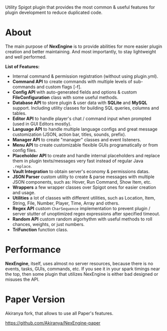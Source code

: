 Utility Spigot plugin that provides the most common & useful features for plugin development to reduce duplicated code.

# About
The main purpose of **NexEngine** is to provide abilities for more easier plugin creation and better maintaining. And most importantly, to stay lightweight and well performed.

**List of Features:**
* Internal command & permission registration (without using plugin.yml).
* **Command API** to create commands with multiple levels of sub-commands and custom flags \[-f\].
* **Config API** with auto-generated fields and options & custom **FileConfiguration** class with some useful methods.
* **Database API** to store plugin & user data with **SQLite** and **MySQL** support. Including utility classes for building SQL queries, columns and tables.
* **Editor API** to handle player's chat / command input when prompted (used in GUI Editors mostly).
* **Language API** to handle multiple language configs and great message customization (JSON, action bar, titles, sounds, prefix).
* **Manager API** to create "manager" classes and event listeners.
* **Menu API** to create customizable flexible GUIs programatically or from config files.
* **Placeholder API** to create and handle internal placeholders and replace them in plugin texts/messages very fast instead of regular Java `.replace`.
* **Vault Integration** to obtain server's economy & permissions datas.
* **JSON Parser** custom utility to create & parse messages with multiple JSON components, such as: Hover, Run Command, Show Item, etc.
* **Wrappers** a few wrapper classes over Spigot ones for easier creation and usage.
* **Utilities** a lot of classes with different utilities, such as Location, Item, String, File, Number, Player, Time, Array and others.
* **Regex API** custom `CharSequence` implementation to prevent plugin / server stutter of unoptimized regex expressions after specified timeout.
* **Random API** custom random algorhythm with useful methods to roll chances, weights, or just numbers.
* **TriFunction** function class.

# Performance
**NexEngine**, itself, uses almost no server resources, because there is no events, tasks, GUIs, commands, etc. If you see it in your spark timings near the top, then some plugin that utilizes NexEngine is either bad designed or misuses the API.

# Paper Version

Akiranya fork, that allows to use all Paper's features.

https://github.com/Akiranya/NexEngine-paper
